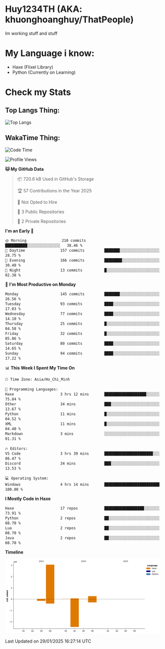 # Huy1234TH (AKA: khuonghoanghuy/ThatPeople)
Im working stuff and stuff

# My Language i know:
- Haxe (Flixel Library)
- Python (Currently on Learning)

# Check my Stats
## Top Langs Thing:
![Top Langs](https://github-readme-stats.vercel.app/api/top-langs/?username=khuonghoanghuy&hide_progress=false)

## WakaTime Thing:
<!--START_SECTION:waka-->
![Code Time](http://img.shields.io/badge/Code%20Time-4%20hrs%2050%20mins-blue)

![Profile Views](http://img.shields.io/badge/Profile%20Views-203-blue)

**🐱 My GitHub Data** 

> 📦 720.6 kB Used in GitHub's Storage 
 > 
> 🏆 57 Contributions in the Year 2025
 > 
> 🚫 Not Opted to Hire
 > 
> 📜 3 Public Repositories 
 > 
> 🔑 2 Private Repositories 
 > 
**I'm an Early 🐤** 

```text
🌞 Morning                210 commits         ██████████░░░░░░░░░░░░░░░   38.46 % 
🌆 Daytime                157 commits         ███████░░░░░░░░░░░░░░░░░░   28.75 % 
🌃 Evening                166 commits         ████████░░░░░░░░░░░░░░░░░   30.40 % 
🌙 Night                  13 commits          █░░░░░░░░░░░░░░░░░░░░░░░░   02.38 % 
```
📅 **I'm Most Productive on Monday** 

```text
Monday                   145 commits         ███████░░░░░░░░░░░░░░░░░░   26.56 % 
Tuesday                  93 commits          ████░░░░░░░░░░░░░░░░░░░░░   17.03 % 
Wednesday                77 commits          ████░░░░░░░░░░░░░░░░░░░░░   14.10 % 
Thursday                 25 commits          █░░░░░░░░░░░░░░░░░░░░░░░░   04.58 % 
Friday                   32 commits          █░░░░░░░░░░░░░░░░░░░░░░░░   05.86 % 
Saturday                 80 commits          ████░░░░░░░░░░░░░░░░░░░░░   14.65 % 
Sunday                   94 commits          ████░░░░░░░░░░░░░░░░░░░░░   17.22 % 
```


📊 **This Week I Spent My Time On** 

```text
🕑︎ Time Zone: Asia/Ho_Chi_Minh

💬 Programming Languages: 
Haxe                     3 hrs 12 mins       ███████████████████░░░░░░   75.84 % 
Other                    34 mins             ███░░░░░░░░░░░░░░░░░░░░░░   13.67 % 
Python                   11 mins             █░░░░░░░░░░░░░░░░░░░░░░░░   04.52 % 
XML                      11 mins             █░░░░░░░░░░░░░░░░░░░░░░░░   04.40 % 
Markdown                 3 mins              ░░░░░░░░░░░░░░░░░░░░░░░░░   01.31 % 

🔥 Editors: 
VS Code                  3 hrs 39 mins       ██████████████████████░░░   86.47 % 
Discord                  34 mins             ███░░░░░░░░░░░░░░░░░░░░░░   13.53 % 

💻 Operating System: 
Windows                  4 hrs 14 mins       █████████████████████████   100.00 % 
```

**I Mostly Code in Haxe** 

```text
Haxe                     17 repos            ██████████████████░░░░░░░   73.91 % 
Python                   2 repos             ██░░░░░░░░░░░░░░░░░░░░░░░   08.70 % 
Lua                      2 repos             ██░░░░░░░░░░░░░░░░░░░░░░░   08.70 % 
Java                     2 repos             ██░░░░░░░░░░░░░░░░░░░░░░░   08.70 % 
```



**Timeline**

![Lines of Code chart](https://raw.githubusercontent.com/khuonghoanghuy/khuonghoanghuy/main/assets/bar_graph.png)


 Last Updated on 29/01/2025 16:27:14 UTC
<!--END_SECTION:waka-->
